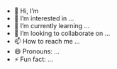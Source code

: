 - 👋 Hi, I’m 
- 👀 I’m interested in ...
- 🌱 I’m currently learning ...
- 💞️ I’m looking to collaborate on ...
- 📫 How to reach me ...
- 😄 Pronouns: ...
- ⚡ Fun fact: ...

<!---
Mmdhbuy/Mmdhbuy is a ✨ special ✨ repository because its `README.md` (this file) appears on your GitHub profile.
You can click the Preview link to take a look at your changes.
